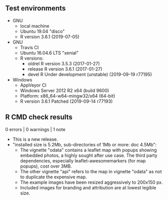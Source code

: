 ## Test environments
* GNU
  * local machine 
  * Ubuntu 19.04 "disco"
  * R version 3.6.1 (2019-07-05)
* GNU
  * Travis CI
  * Ubuntu 16.04.6 LTS "xenial"
  * R versions:
    * oldrel R version 3.5.3 (2017-01-27) 
    * release R version 3.6.1 (2017-01-27)
    * devel R Under development (unstable) (2019-09-19 r77195)
* Windows
  * AppVeyor CI
  * Windows Server 2012 R2 x64 (build 9600)
  * Platform: x86_64-w64-mingw32/x64 (64-bit)
  * R version 3.6.1 Patched (2019-09-14 r77193)

## R CMD check results

0 errors | 0 warnings | 1 note

* This is a new release.
* "installed size is  5.2Mb, sub-directories of 1Mb or more: doc 4.5Mb":
  * The vignette "odata" contains a leaflet map with popups showing embedded
    photos, a highly sought after use case.
    The third party dependencies, especially leaflet-awesomemarkers (for map 
    popups), cost over 3MB. 
  * The other vignette "api" refers to the map in vignette "odata" as not to 
    duplicate the expensive map.
  * The example images have been resized aggressively to 200x150 px.
  * Included images for branding and attribution are at lowest legible size.
  